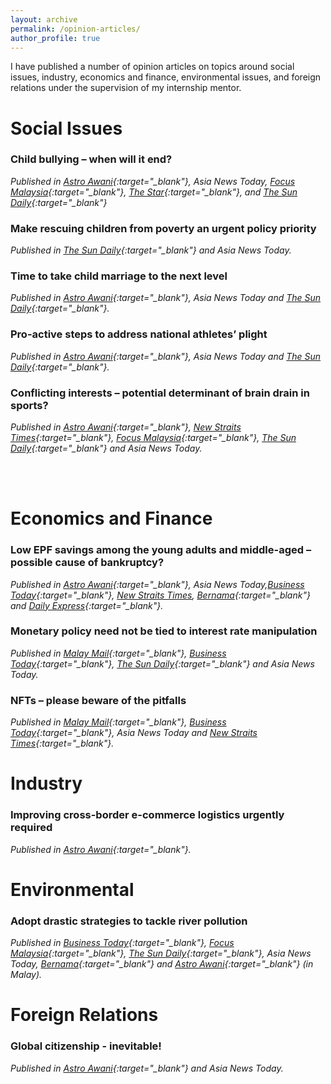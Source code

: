 ```yaml
---
layout: archive
permalink: /opinion-articles/
author_profile: true
---
```


I have published a number of opinion articles on topics around social issues, industry, economics and finance, environmental issues, and foreign relations under the supervision of my internship mentor. 

# Social Issues #
### Child bullying – when will it end? ###
*Published in [Astro Awani](https://www.astroawani.com/berita-malaysia/child-bullying-when-will-it-end-336611){:target="_blank"}, Asia News Today, [Focus Malaysia](https://focusmalaysia.my/child-bullying-will-it-ever-end/){:target="_blank"}, [The Star](https://www.thestar.com.my/opinion/letters/2021/12/18/use-holistic-approach-to-address-child-bullying){:target="_blank"}, and [The Sun Daily](https://thesun.my/opinion_news/tackle-child-bullying-issue-now-AB8704147){:target="_blank"}*

### Make rescuing children from poverty an urgent policy priority ###
*Published in [The Sun Daily](https://thesun.my/opinion_news/eradicating-child-poverty-top-priority-20-01-NF8777852){:target="_blank"} and Asia News Today.*

### Time to take child marriage to the next level ###
*Published in [Astro Awani](https://www.astroawani.com/berita-malaysia/time-take-child-marriage-next-level-342918){:target="_blank"}, Asia News Today and [The Sun Daily](https://thesun.my/opinion_news/time-to-change-child-marriage-laws-CJ8795712){:target="_blank"}.*

### Pro-active steps to address national athletes’ plight ###
*Published in [Astro Awani](https://www.astroawani.com/berita-sukan/proactive-steps-address-national-athletes-plight-342913){:target="_blank"}, Asia News Today and [The Sun Daily](https://thesun.my/opinion_news/address-our-athletes-plight-HN8791955){:target="_blank"}.*

### Conflicting interests – potential determinant of brain drain in sports? ###
*Published in [Astro Awani](https://www.astroawani.com/berita-malaysia/conflicting-interests-potential-determinant-brain-drain-sports-343993){:target="_blank"}, [New Straits Times](https://www.nst.com.my/opinion/columnists/2022/01/767059/zii-jia-row-highlights-conflicting-interests-sports-bodies){:target="_blank"}, [Focus Malaysia](https://focusmalaysia.my/conflicting-interests-potential-determinant-of-brain-drain-in-sports/){:target="_blank"}, [The Sun Daily](https://www.thesundaily.my/opinion/resolve-off-field-sports-malaise-HL8841449){:target="_blank"} and Asia News Today.*

<br/><br/>

# Economics and Finance #
### Low EPF savings among the young adults and middle-aged – possible cause of bankruptcy? ###
*Published in [Astro Awani](https://www.astroawani.com/berita-malaysia/low-epf-savings-among-young-adults-and-middleaged-possible-cause-bankruptcy-332994){:target="_blank"}, Asia News Today,[Business Today](https://www.businesstoday.com.my/2021/11/27/low-epf-savings-if-not-addressed-could-lead-to-mass-bankruptcy/){:target="_blank"}, [New Straits Times](https://www.nst.com.my/opinion/letters/2021/11/749572/time-bankruptcy-moratorium), [Bernama](https://www.bernama.com/en/thoughts/news.php?id=2029495){:target="_blank"} and [Daily Express](https://www.dailyexpress.com.my/read/4670/avoiding-a-bankruptcy-crisis/){:target="_blank"}.*

### Monetary policy need not be tied to interest rate manipulation ###
*Published in [Malay Mail](https://www.malaymail.com/news/what-you-think/2022/02/17/monetary-policy-need-not-be-tied-to-interest-rate-manipulation-jason-loh-an/2042195){:target="_blank"}, [Business Today](https://www.businesstoday.com.my/2022/02/17/monetary-policy-need-not-be-tied-to-interest-rate-manipulation/){:target="_blank"}, [The Sun Daily](https://www.thesundaily.my/opinion/right-move-to-hold-opr-21-02-HG8877933){:target="_blank"} and Asia News Today.* 

### NFTs – please beware of the pitfalls ###
*Published in [Malay Mail](https://www.malaymail.com/news/what-you-think/2022/02/23/nfts-please-beware-of-the-pitfalls-jason-loh-and-tan-tze-yong/2043402){:target="_blank"}, [Business Today](https://www.businesstoday.com.my/2022/02/23/worryingly-23-of-internet-users-in-malaysia-own-nfts/){:target="_blank"}, Asia News Today and [New Straits Times](https://www.nst.com.my/opinion/letters/2022/02/774793/beware-pitfalls-trading-nfts){:target="_blank"}.*

# Industry #
### Improving cross-border e-commerce logistics urgently required ###
*Published in [Astro Awani](https://www.astroawani.com/berita-malaysia/improving-cross-border-e-commerce-logistics-urgently-required-338815){:target="_blank"}.* 

# Environmental #
### Adopt drastic strategies to tackle river pollution ###
*Published in [Business Today](https://www.businesstoday.com.my/2021/12/22/adopt-drastic-strategies-to-tackle-river-pollution/){:target="_blank"}, [Focus Malaysia](https://focusmalaysia.my/adopt-drastic-strategies-to-tackle-river-pollution/){:target="_blank"}, [The Sun Daily](https://www.thesundaily.my/opinion/adopt-drastic-strategies-to-tackle-river-pollution-EF8700798){:target="_blank"}, Asia News Today, [Bernama](https://www.bernama.com/en/thoughts/news.php?id=2037983){:target="_blank"} and [Astro Awani](https://www.astroawani.com/berita-malaysia/emir-research-cadang-dua-strategi-radikal-tangani-pencemaran-sungai-di-selangor-355165){:target="_blank"} (in Malay).*

# Foreign Relations #
### Global citizenship - inevitable! ###
*Published in [Astro Awani](https://www.astroawani.com/berita-malaysia/global-citizenship-inevitable-335799){:target="_blank"} and Asia News Today.*
